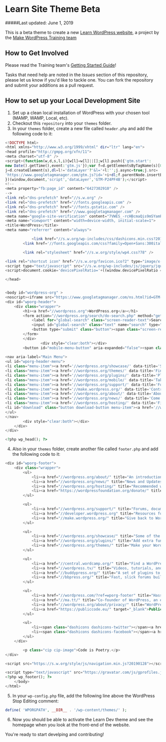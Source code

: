 Learn Site Theme Beta
===================================
#####Last updated: June 1, 2019

This is a beta theme to create a new [Learn WordPress website](https://learn.wordpress.org), a project by the [Make WordPress Training team](https://make.wordpress.org/training)

How to Get Involved
--------------------------------------

Please read the Training team's [Getting Started Guide](https://make.wordpress.org/training/handbook/getting-started/)!

Tasks that need help are noted in the *Issues* section of this repository, please let us know if you'd like to tackle one. You can fork the repository and submit your additions as a pull request.

How to set up your Local Development Site
----------------------------------------------

1. Set up a clean local installation of WordPress with your chosen tool (MAMP, WAMP, Local, etc).
2. Checkout this `repository` into your `themes` folder.
3. In your `themes` folder, create a new file called `header.php` and add the following code to it:

```php
<!DOCTYPE html>
<html xmlns="http://www.w3.org/1999/xhtml" dir="ltr" lang="en">
<head profile="http://gmpg.org/xfn/11">
<meta charset="utf-8" />
<script>(function(w,d,s,l,i){w[l]=w[l]||[];w[l].push({'gtm.start':
new Date().getTime(),event:'gtm.js'});var f=d.getElementsByTagName(s)[0],
j=d.createElement(s),dl=l!='dataLayer'?'&l='+l:'';j.async=true;j.src=
'https://www.googletagmanager.com/gtm.js?id='+i+dl;f.parentNode.insertBefore(j,f);
})(window,document,'script','dataLayer','GTM-P24PF4B');</script>
<!--
<meta property="fb:page_id" content="6427302910" />
-->
<link rel="dns-prefetch" href="//s.w.org" />
<link rel="dns-prefetch" href="//fonts.googleapis.com" />
<link rel="dns-prefetch" href="//fonts.gstatic.com" />
<link rel="dns-prefetch" href="//www.googletagmanager.com" />
<meta name="google-site-verification" content="7VWES_-rcHBcmaQis9mSYamPfNwE03f4vyTj4pfuAw0" />
<meta name="viewport" content="width=device-width, initial-scale=1">
<title>WordPress</title>
<meta name="referrer" content="always">

			<link href="//s.w.org/wp-includes/css/dashicons.min.css?20181204" rel="stylesheet" type="text/css" />
		<link href='//fonts.googleapis.com/css?family=Open+Sans:300italic,400italic,600italic,400,300,600&subset=latin,cyrillic-ext,greek-ext,greek,vietnamese,latin-ext,cyrillic' rel='stylesheet' type='text/css'>

		<link rel="stylesheet" href="//s.w.org/style/wp4.css?78" />

<link rel="shortcut icon" href="//s.w.org/favicon.ico?2" type="image/x-icon" />
<script type="text/javascript" src="//s.w.org/wp-includes/js/jquery/jquery.js?v=1.11.1"></script>
<script>document.cookie='devicePixelRatio='+((window.devicePixelRatio === undefined) ? 1 : window.devicePixelRatio)+'; path=/';</script>

</head>


<body id="wordpress-org" >
<noscript><iframe src="https://www.googletagmanager.com/ns.html?id=GTM-P24PF4B" height="0" width="0" style="display:none;visibility:hidden"></iframe></noscript>
<div id="wporg-header">
	<div class="wrapper">
		<h1><a href="//wordpress.org">WordPress.org</a></h1>				<div id="head-search">
		<form action="//wordpress.org/search/do-search.php" method="get">
			<label for="global-search" class="screen-reader-text">Search WordPress.org for:</label>
			<input id="global-search" class="text" name="search" type="text" value="" maxlength="150" placeholder="Search WordPress.org" />
			<button type="submit" class="button"><span class="screen-reader-text">Submit</span></button>
		</form>
		</div>
				<div style="clear:both"></div>
		<button id="mobile-menu-button" aria-expanded="false"><span class="screen-reader-text">Toggle Menu</span></button>
		
<nav aria-label="Main Menu">
<ul id="wporg-header-menu">
<li class="menu-item"><a href='//wordpress.org/showcase/' data-title='See some of the sites built on WordPress.'>Showcase</a></li>
<li class="menu-item"><a href='//wordpress.org/themes/' data-title='Find just the right look for your website.'>Themes</a></li>
<li class="menu-item"><a href='//wordpress.org/plugins/' data-title='Plugins can extend WordPress to do almost anything you can imagine.'>Plugins</a></li>
<li class="menu-item"><a href='//wordpress.org/mobile/' data-title='Take your website on the go!'>Mobile</a></li>
<li class="menu-item"><a href='//wordpress.org/support/' data-title='Forums, documentation, help.'>Support</a><ul class="nav-submenu"><li><a href='//wordpress.org/support/' title='Documentation, tutorials, best practices.'>Documentation</a></li><li><a href='//wordpress.org/support/forums/' title='Support and discussion forums.'>Forums</a></li></ul><div class="uparrow"></div></li>
<li class="menu-item"><a href='//make.wordpress.org/' data-title='Contribute your knowledge.'>Get Involved</a></li>
<li class="menu-item"><a href='//wordpress.org/about/' data-title='About the WordPress Organization, and where we&#039;re going.'>About</a></li>
<li class="menu-item"><a href='//wordpress.org/news/' data-title='Come here for the latest scoop.'>Blog</a></li>
<li class="menu-item"><a href='//wordpress.org/hosting/' data-title='Find a home for your blog.'>Hosting</a></li>
<li id="download" class="button download-button menu-item"><a href='//wordpress.org/download/' data-title='Get it. Got it? Good.'>Get WordPress</a></li>
</ul>
</nav>
		<div style="clear:both"></div>
	</div>
</div>

<?php wp_head(); ?>

```

4. Also in your `themes` folder, create another file called `footer.php` and add the following code to it:
```php
<div id="wporg-footer">
	<div class="wrapper">
		<ul>
			<li><a href="//wordpress.org/about/" title="An introduction to the WordPress project">About</a></li>
			<li><a href="//wordpress.org/news/" title="News and Updates">Blog</a></li>
			<li><a href="//wordpress.org/hosting/" title="Recommended web hosting providers">Hosting</a></li>
			<li><a href="https://wordpressfoundation.org/donate/" title="Donate to the WordPress Foundation">Donate</a></li>
		</ul>

		<ul>
			<li><a href="//wordpress.org/support/" title="Forums, documentation, and other resources">Support</a></li>
			<li><a href="//developer.wordpress.org" title="Resources for WordPress developers">Developers</a></li>
			<li><a href="//make.wordpress.org/" title="Give back to WordPress through code, support, translation and more">Get Involved</a></li>
		</ul>

		<ul>
			<li><a href="//wordpress.org/showcase/" title="Some of the best WordPress sites on the Web">Showcase</a></li>
			<li><a href="//wordpress.org/plugins/" title="Add extra functionality to WordPress">Plugins</a></li>
			<li><a href="//wordpress.org/themes/" title="Make your WordPress pretty">Themes</a></li>
		</ul>

		<ul>
			<li><a href="//central.wordcamp.org/" title="Find a WordPress event near you">WordCamp</a></li>
			<li><a href="//wordpress.tv/" title="Videos, tutorials, and WordCamp sessions">WordPress.TV</a></li>
			<li><a href="//buddypress.org/" title="A set of plugins to transform your WordPress into a social network">BuddyPress</a></li>
			<li><a href="//bbpress.org/" title="Fast, slick forums built on WordPress">bbPress</a></li>
		</ul>

		<ul>
			<li><a href="//wordpress.com/?ref=wporg-footer" title="Hassle-free WordPress hosting">WordPress.com</a></li>
			<li><a href="//ma.tt/" title="Co-founder of WordPress, an example of what WordPress can do">Matt</a></li>
			<li><a href="//wordpress.org/about/privacy/" title="WordPress.org Privacy Policy">Privacy</a></li>
			<li><a href="https://publiccode.eu/" target="_blank">Public Code</a></li>
		</ul>

		<ul>
			<li><span class="dashicons dashicons-twitter"></span><a href="https://twitter.com/WordPress" title="Follow @WordPress on Twitter">@WordPress</a></li>
			<li><span class="dashicons dashicons-facebook"></span><a href="https://www.facebook.com/WordPress/" title="Like WordPress on Facebook">WordPress</a></li>
		</ul>
	</div>

		<p class="cip cip-image">Code is Poetry.</p>
</div>

<script src="https://s.w.org/style/js/navigation.min.js?20190128"></script>

<script type="text/javascript" src="https://gravatar.com/js/gprofiles.js"></script>
<?php wp_footer(); ?>
	</body>
</html>
```

5. In your `wp-config.php` file, add the following line above the WordPress Stop Editing comment:
```php
define( 'WPORGPATH', __DIR__ . '/wp-content/themes/' );
```

6. Now you should be able to activate the Learn Dev theme and see the homepage when you look at the front-end of the website.

You're ready to start develping and contributing!